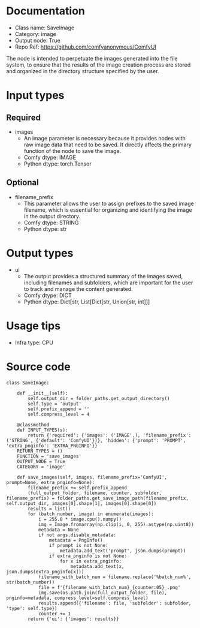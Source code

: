 # Documentation
- Class name: SaveImage
- Category: image
- Output node: True
- Repo Ref: https://github.com/comfyanonymous/ComfyUI

The node is intended to perpetuate the images generated into the file system, to ensure that the results of the image creation process are stored and organized in the directory structure specified by the user.

# Input types
## Required
- images
    - An image parameter is necessary because it provides nodes with raw image data that need to be saved. It directly affects the primary function of the node to save the image.
    - Comfy dtype: IMAGE
    - Python dtype: torch.Tensor
## Optional
- filename_prefix
    - This parameter allows the user to assign prefixes to the saved image filename, which is essential for organizing and identifying the image in the output directory.
    - Comfy dtype: STRING
    - Python dtype: str

# Output types
- ui
    - The output provides a structured summary of the images saved, including filenames and subfolders, which are important for the user to track and manage the content generated.
    - Comfy dtype: DICT
    - Python dtype: Dict[str, List[Dict[str, Union[str, int]]]

# Usage tips
- Infra type: CPU

# Source code
```
class SaveImage:

    def __init__(self):
        self.output_dir = folder_paths.get_output_directory()
        self.type = 'output'
        self.prefix_append = ''
        self.compress_level = 4

    @classmethod
    def INPUT_TYPES(s):
        return {'required': {'images': ('IMAGE',), 'filename_prefix': ('STRING', {'default': 'ComfyUI'})}, 'hidden': {'prompt': 'PROMPT', 'extra_pnginfo': 'EXTRA_PNGINFO'}}
    RETURN_TYPES = ()
    FUNCTION = 'save_images'
    OUTPUT_NODE = True
    CATEGORY = 'image'

    def save_images(self, images, filename_prefix='ComfyUI', prompt=None, extra_pnginfo=None):
        filename_prefix += self.prefix_append
        (full_output_folder, filename, counter, subfolder, filename_prefix) = folder_paths.get_save_image_path(filename_prefix, self.output_dir, images[0].shape[1], images[0].shape[0])
        results = list()
        for (batch_number, image) in enumerate(images):
            i = 255.0 * image.cpu().numpy()
            img = Image.fromarray(np.clip(i, 0, 255).astype(np.uint8))
            metadata = None
            if not args.disable_metadata:
                metadata = PngInfo()
                if prompt is not None:
                    metadata.add_text('prompt', json.dumps(prompt))
                if extra_pnginfo is not None:
                    for x in extra_pnginfo:
                        metadata.add_text(x, json.dumps(extra_pnginfo[x]))
            filename_with_batch_num = filename.replace('%batch_num%', str(batch_number))
            file = f'{filename_with_batch_num}_{counter:05}_.png'
            img.save(os.path.join(full_output_folder, file), pnginfo=metadata, compress_level=self.compress_level)
            results.append({'filename': file, 'subfolder': subfolder, 'type': self.type})
            counter += 1
        return {'ui': {'images': results}}
```